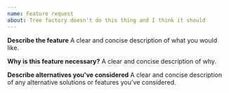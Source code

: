 ```yaml
---
name: Feature request
about: Tree factory doesn't do this thing and I think it should
---
```


**Describe the feature**
A clear and concise description of what you would like.

**Why is this feature necessary?**
A clear and concise description of why.

**Describe alternatives you've considered**
A clear and concise description of any alternative solutions or features you've considered.
